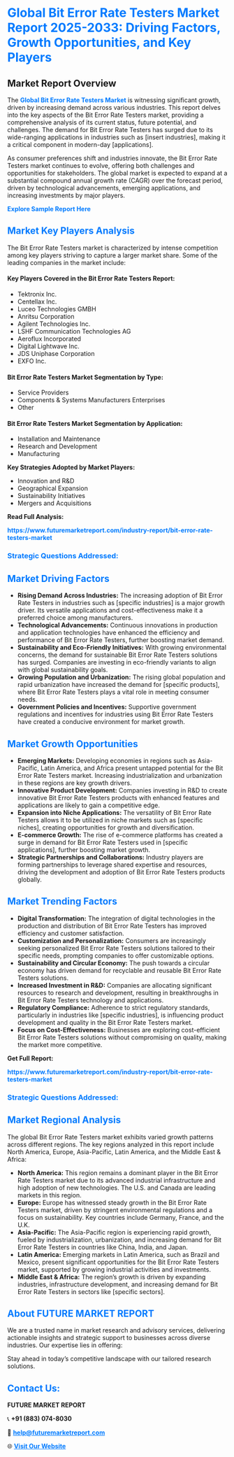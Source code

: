 <h1 style="color: #007BFF;">Global Bit Error Rate Testers Market Report 2025-2033: Driving Factors, Growth Opportunities, and Key Players</h1>

<section id="overview">
<h2>Market Report Overview</h2>
<p>The <a href="https://www.futuremarketreport.com/industry-report/bit-error-rate-testers-market" style="color: #007BFF; text-decoration: none;"><strong>Global Bit Error Rate Testers Market</strong></a> is witnessing significant growth, driven by increasing demand across various industries. This report delves into the key aspects of the Bit Error Rate Testers market, providing a comprehensive analysis of its current status, future potential, and challenges. The demand for Bit Error Rate Testers has surged due to its wide-ranging applications in industries such as [insert industries], making it a critical component in modern-day [applications].</p>
<p>As consumer preferences shift and industries innovate, the Bit Error Rate Testers market continues to evolve, offering both challenges and opportunities for stakeholders. The global market is expected to expand at a substantial compound annual growth rate (CAGR) over the forecast period, driven by technological advancements, emerging applications, and increasing investments by major players.</p>
</section>

<section id="overview">
<p><a href="https://www.futuremarketreport.com/request-sample/reportId=62555" style="color: #007BFF; text-decoration: none;"><strong>Explore Sample Report Here</strong></a></p>
</section>

<section id="key-players">
<h2 style="color: #007BFF;">Market Key Players Analysis</h2>
<p>The Bit Error Rate Testers market is characterized by intense competition among key players striving to capture a larger market share. Some of the leading companies in the market include:</p>
<h4>Key Players Covered in the Bit Error Rate Testers Report:</h4>
<ul><li>Tektronix Inc.</li><li>Centellax Inc.</li><li>Luceo Technologies GMBH</li><li>Anritsu Corporation</li><li>Agilent Technologies Inc.</li><li>LSHF Communication Technologies AG</li><li>Aeroflux Incorporated</li><li>Digital Lightwave Inc.</li><li>JDS Uniphase Corporation</li><li>EXFO Inc.</li></ul>
<h4>Bit Error Rate Testers Market Segmentation by Type:</h4>
<ul><li>Service Providers</li><li>Components &amp; Systems Manufacturers Enterprises</li><li>Other</li></ul>

<h4>Bit Error Rate Testers Market Segmentation by Application:</h4>
<ul><li>Installation and Maintenance</li><li>Research and Development</li><li>Manufacturing</li></ul>
<p><strong>Key Strategies Adopted by Market Players:</strong></p>
<ul>
<li>Innovation and R&D</li>
<li>Geographical Expansion</li>
<li>Sustainability Initiatives</li>
<li>Mergers and Acquisitions</li>
</ul>
</section>

<section>
<p><strong>Read Full Analysis: </strong></p><a href="https://www.futuremarketreport.com/industry-report/bit-error-rate-testers-market" style="color: #007BFF; text-decoration: none;"><strong>https://www.futuremarketreport.com/industry-report/bit-error-rate-testers-market</strong></a>
<h3 style="color: #007BFF;">Strategic Questions Addressed:</h3>
</section>

<section id="driving-factors">
<h2 style="color: #007BFF;">Market Driving Factors</h2>
<ul>
<li><strong>Rising Demand Across Industries:</strong> The increasing adoption of Bit Error Rate Testers in industries such as [specific industries] is a major growth driver. Its versatile applications and cost-effectiveness make it a preferred choice among manufacturers.</li>
<li><strong>Technological Advancements:</strong> Continuous innovations in production and application technologies have enhanced the efficiency and performance of Bit Error Rate Testers, further boosting market demand.</li>
<li><strong>Sustainability and Eco-Friendly Initiatives:</strong> With growing environmental concerns, the demand for sustainable Bit Error Rate Testers solutions has surged. Companies are investing in eco-friendly variants to align with global sustainability goals.</li>
<li><strong>Growing Population and Urbanization:</strong> The rising global population and rapid urbanization have increased the demand for [specific products], where Bit Error Rate Testers plays a vital role in meeting consumer needs.</li>
<li><strong>Government Policies and Incentives:</strong> Supportive government regulations and incentives for industries using Bit Error Rate Testers have created a conducive environment for market growth.</li>
</ul>
</section>

<section id="growth-opportunities">
<h2 style="color: #007BFF;">Market Growth Opportunities</h2>
<ul>
<li><strong>Emerging Markets:</strong> Developing economies in regions such as Asia-Pacific, Latin America, and Africa present untapped potential for the Bit Error Rate Testers market. Increasing industrialization and urbanization in these regions are key growth drivers.</li>
<li><strong>Innovative Product Development:</strong> Companies investing in R&D to create innovative Bit Error Rate Testers products with enhanced features and applications are likely to gain a competitive edge.</li>
<li><strong>Expansion into Niche Applications:</strong> The versatility of Bit Error Rate Testers allows it to be utilized in niche markets such as [specific niches], creating opportunities for growth and diversification.</li>
<li><strong>E-commerce Growth:</strong> The rise of e-commerce platforms has created a surge in demand for Bit Error Rate Testers used in [specific applications], further boosting market growth.</li>
<li><strong>Strategic Partnerships and Collaborations:</strong> Industry players are forming partnerships to leverage shared expertise and resources, driving the development and adoption of Bit Error Rate Testers products globally.</li>
</ul>
</section>

<section id="trending-factors">
<h2 style="color: #007BFF;">Market Trending Factors</h2>
<ul>
<li><strong>Digital Transformation:</strong> The integration of digital technologies in the production and distribution of Bit Error Rate Testers has improved efficiency and customer satisfaction.</li>
<li><strong>Customization and Personalization:</strong> Consumers are increasingly seeking personalized Bit Error Rate Testers solutions tailored to their specific needs, prompting companies to offer customizable options.</li>
<li><strong>Sustainability and Circular Economy:</strong> The push towards a circular economy has driven demand for recyclable and reusable Bit Error Rate Testers solutions.</li>
<li><strong>Increased Investment in R&D:</strong> Companies are allocating significant resources to research and development, resulting in breakthroughs in Bit Error Rate Testers technology and applications.</li>
<li><strong>Regulatory Compliance:</strong> Adherence to strict regulatory standards, particularly in industries like [specific industries], is influencing product development and quality in the Bit Error Rate Testers market.</li>
<li><strong>Focus on Cost-Effectiveness:</strong> Businesses are exploring cost-efficient Bit Error Rate Testers solutions without compromising on quality, making the market more competitive.</li>
</ul>
</section>

<section>
<p><strong>Get Full Report: </strong></p><a href="https://www.futuremarketreport.com/industry-report/bit-error-rate-testers-market" style="color: #007BFF; text-decoration: none;"><strong>https://www.futuremarketreport.com/industry-report/bit-error-rate-testers-market</strong></a>
<h3 style="color: #007BFF;">Strategic Questions Addressed:</h3>
</section>


<section id="regional-analysis">
<h2 style="color: #007BFF;">Market Regional Analysis</h2>
<p>The global Bit Error Rate Testers market exhibits varied growth patterns across different regions. The key regions analyzed in this report include North America, Europe, Asia-Pacific, Latin America, and the Middle East & Africa:</p>
<ul>
<li><strong>North America:</strong> This region remains a dominant player in the Bit Error Rate Testers market due to its advanced industrial infrastructure and high adoption of new technologies. The U.S. and Canada are leading markets in this region.</li>
<li><strong>Europe:</strong> Europe has witnessed steady growth in the Bit Error Rate Testers market, driven by stringent environmental regulations and a focus on sustainability. Key countries include Germany, France, and the U.K.</li>
<li><strong>Asia-Pacific:</strong> The Asia-Pacific region is experiencing rapid growth, fueled by industrialization, urbanization, and increasing demand for Bit Error Rate Testers in countries like China, India, and Japan.</li>
<li><strong>Latin America:</strong> Emerging markets in Latin America, such as Brazil and Mexico, present significant opportunities for the Bit Error Rate Testers market, supported by growing industrial activities and investments.</li>
<li><strong>Middle East & Africa:</strong> The region’s growth is driven by expanding industries, infrastructure development, and increasing demand for Bit Error Rate Testers in sectors like [specific sectors].</li>
</ul>
</section>

<footer>
<h2 style="color: #007BFF;">About FUTURE MARKET REPORT</h2>
<p>We are a trusted name in market research and advisory services, delivering actionable insights and strategic support to businesses across diverse industries. Our expertise lies in offering:</p>

<p>Stay ahead in today’s competitive landscape with our tailored research solutions.</p>

<h2 style="color: #007BFF;">Contact Us:</h2>
<p><strong>FUTURE MARKET REPORT</strong></p>
<p>📞 <strong>+91 (883) 074-8030</strong></p>
<p>📧 <strong><a href="mailto:help@futuremarketreport.com" style="color: #007BFF;">help@futuremarketreport.com</a></strong></p>
<p>🌐 <strong><a href="https://www.futuremarketreport.com/" style="color: #007BFF;">Visit Our Website</a></strong></p>
</footer>